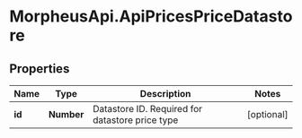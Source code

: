 # MorpheusApi.ApiPricesPriceDatastore

## Properties

Name | Type | Description | Notes
------------ | ------------- | ------------- | -------------
**id** | **Number** | Datastore ID.  Required for datastore price type  | [optional] 


